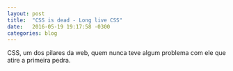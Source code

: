```yaml
---
layout: post
title:  "CSS is dead - Long live CSS"
date:   2016-05-19 19:17:58 -0300
categories: blog
---
```


CSS, um dos pilares da web, quem nunca teve algum problema com ele que atire a primeira pedra.
